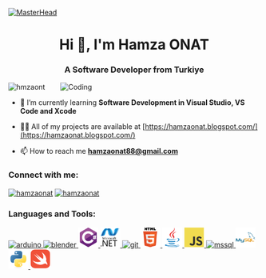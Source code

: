 [![MasterHead](https://blogger.googleusercontent.com/img/b/R29vZ2xl/AVvXsEjd04WCLp6_AbWx1WNRkc99p4aD60OoWkOJ7DLVvc7zjAaSHHeJ28bRkvfE47t6vF003g7-fnJjxMYYGOYXesgQASSGgOtXxVJB3YWvLfpCm9uwium9MZDiaFgWPxbqMM1VRpVmZyeiis1dnfz48cosiH2AdVNZClqO6fVOqWrzzX2Z-AUi7mrK_OFEjg/w400-h300/b624bdbed3d49d15d3bf67c54a9a4732bf239581.gif)](https://hamzaonat.blogspot.com)

<h1 align="center">Hi 👋, I'm Hamza ONAT</h1>
<h3 align="center">A Software Developer from Turkiye</h3>

<img align="right" alt="Coding" width="400" src="https://intermittentmechanism.files.wordpress.com/2020/04/chase.gif?w=382&h=229">

<p align="left"> <img src="https://komarev.com/ghpvc/?username=hmzaont&label=Profile%20views&color=0e75b6&style=flat" alt="hmzaont" /> </p>

- 🌱 I’m currently learning **Software Development in Visual Studio, VS Code and Xcode**

- 👨‍💻 All of my projects are available at [https://hamzaonat.blogspot.com/](https://hamzaonat.blogspot.com/)

- 📫 How to reach me **hamzaonat88@gmail.com**

<h3 align="left">Connect with me:</h3>
<p align="left">
<a href="https://linkedin.com/in/hamzaonat" target="blank"><img align="center" src="https://raw.githubusercontent.com/rahuldkjain/github-profile-readme-generator/master/src/images/icons/Social/linked-in-alt.svg" alt="hamzaonat" height="30" width="40" /></a>
<a href="https://www.youtube.com/c/hamzaonat" target="blank"><img align="center" src="https://raw.githubusercontent.com/rahuldkjain/github-profile-readme-generator/master/src/images/icons/Social/youtube.svg" alt="hamzaonat" height="30" width="40" /></a>
</p>

<h3 align="left">Languages and Tools:</h3>
<p align="left"> <a href="https://www.arduino.cc/" target="_blank" rel="noreferrer"> <img src="https://cdn.worldvectorlogo.com/logos/arduino-1.svg" alt="arduino" width="40" height="40"/> </a> <a href="https://www.blender.org/" target="_blank" rel="noreferrer"> <img src="https://download.blender.org/branding/community/blender_community_badge_white.svg" alt="blender" width="40" height="40"/> </a> <a href="https://www.w3schools.com/cs/" target="_blank" rel="noreferrer"> <img src="https://raw.githubusercontent.com/devicons/devicon/master/icons/csharp/csharp-original.svg" alt="csharp" width="40" height="40"/> </a> <a href="https://dotnet.microsoft.com/" target="_blank" rel="noreferrer"> <img src="https://raw.githubusercontent.com/devicons/devicon/master/icons/dot-net/dot-net-original-wordmark.svg" alt="dotnet" width="40" height="40"/> </a> <a href="https://git-scm.com/" target="_blank" rel="noreferrer"> <img src="https://www.vectorlogo.zone/logos/git-scm/git-scm-icon.svg" alt="git" width="40" height="40"/> </a> <a href="https://www.w3.org/html/" target="_blank" rel="noreferrer"> <img src="https://raw.githubusercontent.com/devicons/devicon/master/icons/html5/html5-original-wordmark.svg" alt="html5" width="40" height="40"/> </a> <a href="https://www.java.com" target="_blank" rel="noreferrer"> <img src="https://raw.githubusercontent.com/devicons/devicon/master/icons/java/java-original.svg" alt="java" width="40" height="40"/> </a> <a href="https://developer.mozilla.org/en-US/docs/Web/JavaScript" target="_blank" rel="noreferrer"> <img src="https://raw.githubusercontent.com/devicons/devicon/master/icons/javascript/javascript-original.svg" alt="javascript" width="40" height="40"/> </a> <a href="https://www.microsoft.com/en-us/sql-server" target="_blank" rel="noreferrer"> <img src="https://www.svgrepo.com/show/303229/microsoft-sql-server-logo.svg" alt="mssql" width="40" height="40"/> </a> <a href="https://www.mysql.com/" target="_blank" rel="noreferrer"> <img src="https://raw.githubusercontent.com/devicons/devicon/master/icons/mysql/mysql-original-wordmark.svg" alt="mysql" width="40" height="40"/> </a> <a href="https://www.python.org" target="_blank" rel="noreferrer"> <img src="https://raw.githubusercontent.com/devicons/devicon/master/icons/python/python-original.svg" alt="python" width="40" height="40"/> </a> <a href="https://developer.apple.com/swift/" target="_blank" rel="noreferrer"> <img src="https://raw.githubusercontent.com/devicons/devicon/master/icons/swift/swift-original.svg" alt="swift" width="40" height="40"/> </a> </p>
